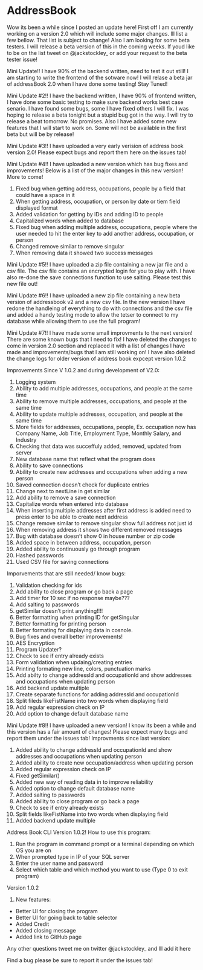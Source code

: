 # AddressBook

Wow its been a while since I posted an update here! First off I am currently working on a version 2.0 which will include some major changes. Ill list a few bellow. That list is subject to change! Also I am looking for some beta testers. I will release a beta version of this in the coming weeks. If youd like to be on the list tweet on @jackstockley_ or add your request to the beta tester issue!

Mini Update!!
   I have 90% of the backend written, need to test it out still! I am starting to write the frontend of the sotware now! 
   I will relase a beta jar of addressBook 2.0 when I have done some testing! Stay Tuned!

Mini Update #2!!
   I have the backend written, I have 90% of frontend written, I have done some basic testing to make sure backend works best    case senario. I have found some bugs, some I have fixed others I will fix. I was hoping to release a beta tonight but a        stupid bug got in the way. I will try to release a beat tomorrow. No promises. Also I have added some new features that I      will start to work on. Some will not be available in the first beta but will be by release!
   
Mini Update #3!!
   I have uploaded a very early verision of address book version 2.0! Please expect bugs and report them here on the issues tab!
   
Mini Update #4!!
   I have uploaded a new version which has bug fixes and improvements! Below is a list of the major changes in this new version! More to come!
   1. Fixed bug when getting address, occupations, people by a field that could have a space in it
   2. When getting address, occupation, or person by date or tiem field displayed format
   3. Added validation for getting by IDs and adding ID to people
   4. Capitalized words when added to database
   5. Fixed bug when adding multiple address, occupations, people where the user needed to hit the enter key to add another address, occupation, or person
   6. Changed remove similar to remove singular 
   7. When removing data it showed two success messages
  
Mini Update #5!!
   I have uploaded a zip file containing a new jar file and a csv file. The csv file contains an encrypted login for you to play with. I have also re-done the save connections function to use salting. Please test this new file out!
   
Mini Update #6!!
   I have uploaded a new zip file containing a new beta version of addressbook v2 and a new csv file. In the new version I have redone the handleing of everything to do with connections and the csv file and added a handy testing mode to allow the tetser to connect to my database while allowing them to use the full program!
   
Mini Update #7!!
   I have made some small improvments to the next version! There are some known bugs that I need to fix! I have deleted the changes to come in version 2.0 section and replaced it with a list of changes I have made and improvements/bugs that I am still working on! I have also deleted the change logs for older version of address book expcept version 1.0.2

Improvements Since V 1.0.2 and during development of V2.0:
1. Logging system
2. Ability to add multiple addresses, occupations, and people at the same time
3. Ability to remove multiple addresses, occupations, and people at the same time
4. Ability to update multiple addresses, occupation, and people at the same time
5. More fields for addresses, occupations, people, Ex. occupation now has Company Name, Job Title, Employment Type, Monthly Salary, and Industry
6. Checking that data was succeffuly added, removed, updated from server
7. New database name that reflect what the program does
8. Ability to save connections
9. Ability to create new addresses and occupations when adding a new person
10. Saved connection doesn’t check for duplicate entries
11. Change next to nextLine in get similar
12. Add ability to remove a save connection
13. Capitalize words when entered into database
14. When inserting multiple addresses after first address is added need to press enter to be able to create next address
15. Change remove similar to remove singular show full address not just id
16. When removing address it shows two different removed messages 
17. Bug with database doesn’t show 0 in house number or zip code 
18. Added space in between address, occupation, person
19. Added ability to continuously go through program
20. Hashed passwords
21. Used CSV file for saving connections

Imporvements that are still needed/ know bugs:
1. Validation checking for ids
2. Add ability to close program or go back a page
3. Add timer for 10 sec if no response maybe???
4. Add salting to passwords
5. getSimilar doesn’t print anything!!!!
6. Better formatting when printing ID for getSingular
7. Better formatting for printing person
8. Better formating for displaying data in cosnole.
9. Bug fixes and overall better improvements!
10. AES Encryption
11. Program Updater?
12. Check to see if entry already exists
13. Form validation when updaing/creating entries
14. Printing formating new line, colors, punctuation marks
15. Add abilty to change addressId and occupationId and show addresses and occupations when updating person
16. Add backend update multiple
17. Create separate functions for adding addressId and occupationId
18. Split fileds likeFistName into two words when displaying field
19. Add regular expression check on IP
20. Add option to change default database name

Mini Update #8!!
I have uploaded a new version! I know its been a while and this version has a fair amount of changes! Please expect many bugs and report them under the issues tab! 
Improvments since last version:
1. Added ability to change addressId and occupationId and show addresses and occupations when updating person
2. Added ability to create new occupation/address when updating person
3. Added regular expression check on IP	
4. Fixed getSimilar()
5. Added new way of reading data in to improve reliability
6. Added option to change default database name
7. Added salting to passwords
8. Added ability to close program or go back a page
9. Check to see if entry already exists
10. Split fields likeFistName into two words when displaying field
11. Added backend update multiple
	
   
Address Book CLI Version 1.0.2!
   How to use this program:
   1. Run the program in command prompt or a terminal depending on which OS you are on
   2. When prompted type in IP of your SQL server
   3. Enter the user name and password
   4. Select which table and which method you want to use (Type 0 to exit program)

Version 1.0.2
 1. New features:
  - Better UI for closing the program
  - Better UI for going back to table selector
  - Added Credit
  - Added closing message
  - Added link to GitHub page

Any other questions tweet me on twitter @jackstockley_ and Ill add it here

Find a bug please be sure to report it under the issues tab!

